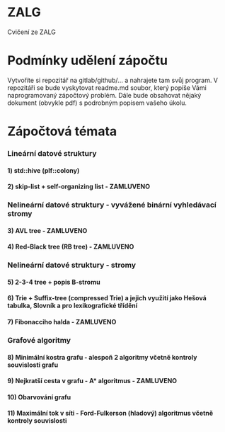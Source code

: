 # ZALG
Cvičení ze ZALG

# Podmínky udělení zápočtu
Vytvoříte si repozitář na gitlab/github/... a nahrajete tam svůj program. V repozitáři se bude vyskytovat readme.md soubor, který popíše Vámi naprogramovaný zápočtový problém. Dále bude obsahovat nějaký dokument (obvykle pdf) s podrobným popisem vašeho úkolu. 


# Zápočtová témata 

### Lineární datové struktury

#### 1) std::hive (plf::colony) 
#### 2) skip-list + self-organizing list - ZAMLUVENO

### Nelineární datové struktury - vyvážené binární vyhledávací stromy

#### 3) AVL tree  - ZAMLUVENO 
#### 4) Red-Black tree (RB tree) - ZAMLUVENO

### Nelineární datové struktury - stromy

#### 5) 2-3-4 tree + popis B-stromu
#### 6) Trie + Suffix-tree (compressed Trie) a jejich využití jako Hešová tabulka, Slovník a pro lexikografické třídění
#### 7) Fibonacciho halda - ZAMLUVENO

### Grafové algoritmy

#### 8) Minimální kostra grafu - alespoň 2 algoritmy včetně kontroly souvislosti grafu
#### 9) Nejkratší cesta v grafu - A* algoritmus - ZAMLUVENO
#### 10) Obarvování grafu
#### 11) Maximální tok v síti - Ford-Fulkerson (hladový) algoritmus včetně kontroly souvislosti
